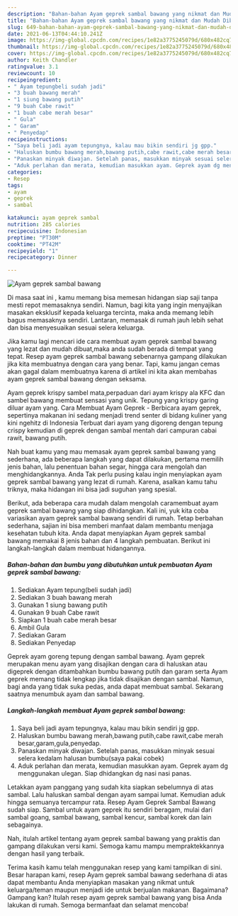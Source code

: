 ```yaml
---
description: "Bahan-bahan Ayam geprek sambal bawang yang nikmat dan Mudah Dibuat"
title: "Bahan-bahan Ayam geprek sambal bawang yang nikmat dan Mudah Dibuat"
slug: 649-bahan-bahan-ayam-geprek-sambal-bawang-yang-nikmat-dan-mudah-dibuat
date: 2021-06-13T04:44:10.241Z
image: https://img-global.cpcdn.com/recipes/1e82a3775245079d/680x482cq70/ayam-geprek-sambal-bawang-foto-resep-utama.jpg
thumbnail: https://img-global.cpcdn.com/recipes/1e82a3775245079d/680x482cq70/ayam-geprek-sambal-bawang-foto-resep-utama.jpg
cover: https://img-global.cpcdn.com/recipes/1e82a3775245079d/680x482cq70/ayam-geprek-sambal-bawang-foto-resep-utama.jpg
author: Keith Chandler
ratingvalue: 3.1
reviewcount: 10
recipeingredient:
- " Ayam tepungbeli sudah jadi"
- "3 buah bawang merah"
- "1 siung bawang putih"
- "9 buah Cabe rawit"
- "1 buah cabe merah besar"
- " Gula"
- " Garam"
- " Penyedap"
recipeinstructions:
- "Saya beli jadi ayam tepungnya, kalau mau bikin sendiri jg gpp."
- "Haluskan bumbu bawang merah,bawang putih,cabe rawit,cabe merah besar,garam,gula,penyedap."
- "Panaskan minyak diwajan. Setelah panas, masukkan minyak sesuai selera kedalam halusan bumbu(saya pakai cobek)"
- "Aduk perlahan dan merata, kemudian masukkan ayam. Geprek ayam dg menggunakan ulegan. Siap dhidangkan dg nasi nasi panas."
categories:
- Resep
tags:
- ayam
- geprek
- sambal

katakunci: ayam geprek sambal 
nutrition: 285 calories
recipecuisine: Indonesian
preptime: "PT30M"
cooktime: "PT42M"
recipeyield: "1"
recipecategory: Dinner

---
```



![Ayam geprek sambal bawang](https://img-global.cpcdn.com/recipes/1e82a3775245079d/680x482cq70/ayam-geprek-sambal-bawang-foto-resep-utama.jpg)

Di masa  saat ini , kamu memang bisa memesan hidangan siap saji tanpa mesti repot memasaknya sendiri. Namun, bagi kita yang ingin menyajikan masakan eksklusif kepada keluarga tercinta, maka anda memang lebih bagus memasaknya sendiri. Lantaran, memasak di rumah jauh lebih sehat dan bisa menyesuaikan sesuai selera keluarga.

Jika kamu lagi mencari ide cara membuat ayam geprek sambal bawang yang lezat dan mudah dibuat,maka anda sudah berada di tempat yang tepat. Resep ayam geprek sambal bawang  sebenarnya gampang dilakukan jika kita membuatnya dengan cara yang benar. Tapi, kamu jangan cemas akan gagal dalam membuatnya 
karena di artikel ini kita akan membahas ayam geprek sambal bawang dengan seksama.  

Ayam geprek krispy sambel mata,perpaduan dari ayam krispy ala KFC dan sambel bawang membuat sensasi yang unik. Tepung yang krispy garing diluar ayam yang. Cara Membuat Ayam Geprek - Berbicara ayam geprek, sepertinya makanan ini sedang menjadi trend senter di bidang kuliner yang kini ngehitz di Indonesia Terbuat dari ayam yang digoreng dengan tepung crispy kemudian di geprek dengan sambal mentah dari campuran cabai rawit, bawang putih.

Nah buat kamu yang mau memasak ayam geprek sambal bawang yang sederhana, ada beberapa langkah yang dapat dilakukan, pertama memilih jenis bahan, lalu penentuan bahan segar, hingga cara mengolah dan menghidangkannya. Anda Tak perlu pusing kalau ingin menyiapkan ayam geprek sambal bawang yang lezat di rumah. Karena, asalkan kamu  tahu triknya, maka hidangan ini bisa jadi suguhan yang spesial.

Berikut, ada beberapa cara mudah dalam mengolah caramembuat ayam geprek sambal bawang yang siap dihidangkan. Kali ini, yuk kita coba variasikan ayam geprek sambal bawang sendiri di rumah. Tetap berbahan sederhana, sajian ini bisa memberi manfaat dalam membantu menjaga kesehatan tubuh kita. Anda dapat menyiapkan Ayam geprek sambal bawang memakai 8 jenis bahan dan 4 langkah pembuatan. Berikut ini langkah-langkah dalam membuat hidangannya.

<!--inarticleads1-->

##### Bahan-bahan dan bumbu yang dibutuhkan untuk pembuatan Ayam geprek sambal bawang:

1. Sediakan  Ayam tepung(beli sudah jadi)
1. Sediakan 3 buah bawang merah
1. Gunakan 1 siung bawang putih
1. Gunakan 9 buah Cabe rawit
1. Siapkan 1 buah cabe merah besar
1. Ambil  Gula
1. Sediakan  Garam
1. Sediakan  Penyedap


Geprek ayam goreng tepung dengan sambal bawang. Ayam geprek merupakan menu ayam yang disajikan dengan cara di haluskan atau digeprek dengan ditambahkan bumbu bawang putih dan garam serta Ayam geprek memang tidak lengkap jika tidak disajikan dengan sambal. Namun, bagi anda yang tidak suka pedas, anda dapat membuat sambal. Sekarang saatnya menumbuk ayam dan sambal bawang. 

<!--inarticleads2-->

##### Langkah-langkah membuat Ayam geprek sambal bawang:

1. Saya beli jadi ayam tepungnya, kalau mau bikin sendiri jg gpp.
1. Haluskan bumbu bawang merah,bawang putih,cabe rawit,cabe merah besar,garam,gula,penyedap.
1. Panaskan minyak diwajan. Setelah panas, masukkan minyak sesuai selera kedalam halusan bumbu(saya pakai cobek)
1. Aduk perlahan dan merata, kemudian masukkan ayam. Geprek ayam dg menggunakan ulegan. Siap dhidangkan dg nasi nasi panas.


Letakkan ayam panggang yang sudah kita siapkan sebelumnya di atas sambal. Lalu haluskan sambal dengan ayam sampai lumat. Kemudian aduk hingga semuanya tercampur rata. Resep Ayam Geprek Sambal Bawang sudah siap. Sambal untuk ayam geprek itu sendiri beragam, mulai dari sambal goang, sambal bawang, sambal kencur, sambal korek dan lain sebagainya. 

Nah, itulah artikel tentang  ayam geprek sambal bawang  yang praktis dan gampang dilakukan versi kami. Semoga kamu mampu mempraktekkannya dengan hasil yang terbaik. 

Terima kasih kamu telah menggunakan resep yang kami tampilkan di sini. Besar harapan kami, resep  Ayam geprek sambal bawang sederhana di atas dapat membantu Anda menyiapkan masakan yang nikmat untuk keluarga/teman maupun menjadi ide untuk berjualan makanan. Bagaimana? Gampang kan? Itulah resep ayam geprek sambal bawang yang bisa Anda lakukan di rumah. Semoga bermanfaat dan selamat mencoba!

